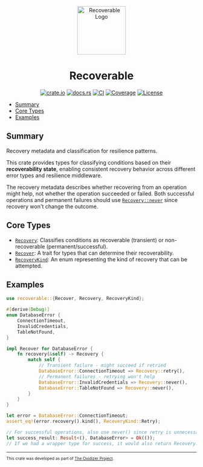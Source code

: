 <div align="center">
 <img src="./logo.png" alt="Recoverable Logo" width="128">

# Recoverable

[![crate.io](https://img.shields.io/crates/v/recoverable.svg)](https://crates.io/crates/recoverable)
[![docs.rs](https://docs.rs/recoverable/badge.svg)](https://docs.rs/recoverable)
[![CI](https://github.com/microsoft/oxidizer/workflows/main/badge.svg)](https://github.com/microsoft/oxidizer/actions)
[![Coverage](https://codecov.io/gh/microsoft/oxidizer/graph/badge.svg?token=FCUG0EL5TI)](https://codecov.io/gh/microsoft/oxidizer)
[![License](https://img.shields.io/badge/license-MIT-blue.svg)](../LICENSE)

</div>

- [Summary](#summary)
- [Core Types](#core-types)
- [Examples](#examples)

## Summary

<!-- cargo-rdme start -->

Recovery metadata and classification for resilience patterns.

This crate provides types for classifying conditions based on their **recoverability state**,
enabling consistent recovery behavior across different error types and resilience middleware.

The recovery metadata describes whether recovering from an operation might help, not whether
the operation succeeded or failed. Both successful operations and permanent failures
should use [`Recovery::never`](https://docs.rs/recoverable/latest/recoverable/struct.Recovery.html#method.never) since recovery won't change the outcome.

## Core Types

- [`Recovery`](https://docs.rs/recoverable/latest/recoverable/struct.Recovery.html): Classifies conditions as recoverable (transient) or non-recoverable (permanent/successful).
- [`Recover`](https://docs.rs/recoverable/latest/recoverable/trait.Recover.html): A trait for types that can determine their recoverability.
- [`RecoveryKind`](https://docs.rs/recoverable/latest/recoverable/enum.RecoveryKind.html): An enum representing the kind of recovery that can be attempted.

## Examples

```rust
use recoverable::{Recover, Recovery, RecoveryKind};

#[derive(Debug)]
enum DatabaseError {
    ConnectionTimeout,
    InvalidCredentials,
    TableNotFound,
}

impl Recover for DatabaseError {
    fn recovery(&self) -> Recovery {
        match self {
            // Transient failure - might succeed if retried
            DatabaseError::ConnectionTimeout => Recovery::retry(),
            // Permanent failures - retrying won't help
            DatabaseError::InvalidCredentials => Recovery::never(),
            DatabaseError::TableNotFound => Recovery::never(),
        }
    }
}

let error = DatabaseError::ConnectionTimeout;
assert_eq!(error.recovery().kind(), RecoveryKind::Retry);

// For successful operations, also use never() since retry is unnecessary
let success_result: Result<(), DatabaseError> = Ok(());
// If we had a wrapper type for success, it would also return Recovery::never()
```

<!-- cargo-rdme end -->

<div style="font-size: 75%" ><hr/>

This crate was developed as part of [The Oxidizer Project](https://github.com/microsoft/oxidizer).

</div>
